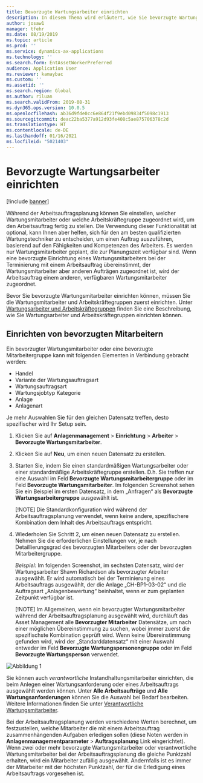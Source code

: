 ```yaml
---
title: Bevorzugte Wartungsarbeiter einrichten
description: In diesem Thema wird erläutert, wie Sie bevorzugte Wartungsmitarbeiter im Anlagenmanagement einrichten.
author: josaw1
manager: tfehr
ms.date: 08/19/2019
ms.topic: article
ms.prod: ''
ms.service: dynamics-ax-applications
ms.technology: ''
ms.search.form: EntAssetWorkerPreferred
audience: Application User
ms.reviewer: kamaybac
ms.custom: ''
ms.assetid: ''
ms.search.region: Global
ms.author: riluan
ms.search.validFrom: 2019-08-31
ms.dyn365.ops.version: 10.0.5
ms.openlocfilehash: ab36d9fde0cc6e864f21f9ebd09834f5098c1913
ms.sourcegitcommit: deac22ba5377a912d93fe408c5ae875706378c2d
ms.translationtype: HT
ms.contentlocale: de-DE
ms.lasthandoff: 01/16/2021
ms.locfileid: "5021403"
---
```

# <a name="set-up-preferred-maintenance-workers"></a>Bevorzugte Wartungsarbeiter einrichten

[!include [banner](../../includes/banner.md)]

 

Während der Arbeitsauftragsplanung können Sie einstellen, welcher Wartungsmitarbeiter oder welche Arbeitskräftegruppe zugeordnet wird, um den Arbeitsauftrag fertig zu stellen. Die Verwendung dieser Funktionalität ist optional, kann Ihnen aber helfen, sich für den am besten qualifizierten Wartungstechniker zu entscheiden, um einen Auftrag auszuführen, basierend auf den Fähigkeiten und Kompetenzen des Arbeiters. Es werden nur Wartungsmitarbeiter geplant, die zur Planungszeit verfügbar sind. Wenn eine bevorzugte Einrichtung eines Wartungsmitarbeiters bei der Terminierung mit einem Arbeitsauftrag übereinstimmt, der Wartungsmitarbeiter aber anderen Aufträgen zugeordnet ist, wird der Arbeitsauftrag einem anderen, verfügbaren Wartungsmitarbeiter zugeordnet.

Bevor Sie bevorzugte Wartungsmitarbeiter einrichten können, müssen Sie die Wartungsmitarbeiter und Arbeitskräftegruppen zuerst einrichten. Unter [Wartungsarbeiter und Arbeitskräftegruppen](../setup-for-objects/workers-and-worker-groups.md) finden Sie eine Beschreibung, wie Sie Wartungsarbeiter und Arbeitskräftegruppen einrichten können.

## <a name="set-up-preferred-workers"></a>Einrichten von bevorzugten Mitarbeitern

Ein bevorzugter Wartungsmitarbeiter oder eine bevorzugte Mitarbeitergruppe kann mit folgenden Elementen in Verbindung gebracht werden:

- Handel  
- Variante der Wartungsauftragsart  
- Wartungsauftragsart  
- Wartungsjobtyp Kategorie  
- Anlage  
- Anlagenart  

Je mehr Auswahlen Sie für den gleichen Datensatz treffen, desto spezifischer wird Ihr Setup sein.

1. Klicken Sie auf **Anlagenmanagement** > **Einrichtung** > **Arbeiter** > **Bevorzugte Wartungsmitarbeiter**.

2. Klicken Sie auf **Neu**, um einen neuen Datensatz zu erstellen.

3. Starten Sie, indem Sie einen standardmäßigen Wartungsarbeiter oder einer standardmäßige Arbeitskräftegruppe erstellen. D.h. Sie treffen nur eine Auswahl im Feld **Bevorzugte Wartungsmitarbeitergruppe** oder im Feld **Bevorzugte Wartungsmitarbeiter**. Im folgenden Screenshot sehen Sie ein Beispiel im ersten Datensatz, in dem „Anfragen“ als **Bevorzugte Wartungsarbeitergruppe** ausgewählt ist.

    [!NOTE] Die Standardkonfiguration wird während der Arbeitsauftragsplanung verwendet, wenn keine andere, spezifischere Kombination dem Inhalt des Arbeitsauftrags entspricht.

4. Wiederholen Sie Schritt 2, um einen neuen Datensatz zu erstellen. Nehmen Sie die erforderlichen Einstellungen vor, je nach Detaillierungsgrad des bevorzugten Mitarbeiters oder der bevorzugten Mitarbeitergruppe. 

    *Beispiel:* Im folgenden Screenshot, im sechsten Datensatz, wird der Wartungsarbeiter Shawn Richardson als bevorzugter Arbeiter ausgewählt. Er wird automatisch bei der Terminierung eines Arbeitsauftrags ausgewählt, der die Anlage „CH-BP1-03-02“ und die Auftragsart „Anlagenbewertung“ beinhaltet, wenn er zum geplanten Zeitpunkt verfügbar ist.

    [!NOTE] Im Allgemeinen, wenn ein bevorzugter Wartungsmitarbeiter während der Arbeitsauftragsplanung ausgewählt wird, durchläuft das Asset Management alle **Bevorzugter Mitarbeiter** Datensätze, um nach einer möglichen Übereinstimmung zu suchen, wobei immer zuerst die spezifischste Kombination geprüft wird. Wenn keine Übereinstimmung gefunden wird, wird der „Standarddatensatz“ mit einer Auswahl entweder im Feld **Bevorzugte Wartungspersonengruppe** oder im Feld **Bevorzugte Wartungsperson** verwendet.

![Abbildung 1](media/02-work-order-scheduling.png)

Sie können auch *verantwortliche* Instandhaltungsmitarbeiter einrichten, die beim Anlegen einer Wartungsanforderung oder eines Arbeitsauftrags ausgewählt werden können. Unter **Alle Arbeitsaufträge** und **Alle Wartungsanforderungen** können Sie die Auswahl bei Bedarf bearbeiten. Weitere Informationen finden Sie unter [Verantwortliche Wartungsmitarbeiter](../setup-for-maintenance-requests/responsible-workers.md).

Bei der Arbeitsauftragsplanung werden verschiedene Werten berechnet, um festzustellen, welche Mitarbeiter die mit einem Arbeitsauftrag zusammenhängenden Aufgaben erledigen sollen (diese Noten werden in **Anlagenmanagementparameter** > **Auftragsplanung** Link eingerichtet). Wenn zwei oder mehr bevorzugte Wartungsmitarbeiter oder verantwortliche Wartungsmitarbeiter bei der Arbeitsauftragsplanung die gleiche Punktzahl erhalten, wird ein Mitarbeiter zufällig ausgewählt. Andernfalls ist es immer der Mitarbeiter mit der höchsten Punktzahl, der für die Erledigung eines Arbeitsauftrags vorgesehen ist.

